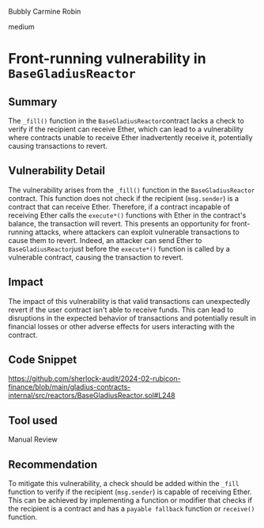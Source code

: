 Bubbly Carmine Robin

medium

# Front-running vulnerability in `BaseGladiusReactor`

## Summary

The `_fill()` function in the `BaseGladiusReactor`contract lacks a check to verify if the recipient can receive Ether, which can lead to a vulnerability where contracts unable to receive Ether inadvertently receive it, potentially causing transactions to revert.
## Vulnerability Detail
The vulnerability arises from the `_fill()` function in the `BaseGladiusReactor` contract. This function does not check if the recipient (`msg.sender`) is a contract that can receive Ether. Therefore, if a contract incapable of receiving Ether calls the `execute*()` functions with Ether in the contract's balance,  the transaction will revert. This presents an opportunity for front-running attacks, where attackers can exploit vulnerable transactions to cause them to revert.  Indeed, an attacker can send Ether to `BaseGladiusReactor`just before the `execute*()` function is called by a vulnerable contract, causing the transaction to revert.

## Impact

The impact of this vulnerability is that valid transactions can unexpectedly revert if the user contract isn't able to receive funds. This can lead to disruptions in the expected behavior of transactions and potentially result in financial losses or other adverse effects for users interacting with the contract.

## Code Snippet

https://github.com/sherlock-audit/2024-02-rubicon-finance/blob/main/gladius-contracts-internal/src/reactors/BaseGladiusReactor.sol#L248

## Tool used

Manual Review

## Recommendation

To mitigate this vulnerability, a check should be added within the `_fill` function to verify if the recipient (`msg.sender`) is capable of receiving Ether. 
This can be achieved by implementing a function or modifier that checks if the recipient is a contract and has a `payable fallback` function or `receive()` function.